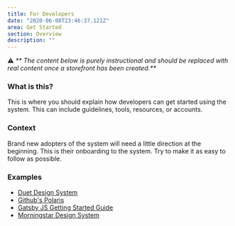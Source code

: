 ```yaml
---
title: For Developers
date: "2020-06-08T23:46:37.121Z"
area: Get Started
section: Overview
description: ""
---
```


⚠️ _** The content below is purely instructional and should be replaced with real content once a storefront has been created.**_

### What is this?

This is where you should explain how developers can get started using the system. This can include guidelines, tools, resources, or accounts.

### Context

Brand new adopters of the system will need a little direction at the beginning. This is their onboarding to the system. Try to make it as easy to follow as possible.

### Examples

- [Duet Design System](https://www.duetds.com/developers/)
- [Github's Polaris](https://primer.style/components/getting-started)
- [Gatsby JS Getting Started Guide](https://www.gatsbyjs.com/docs/)
- [Morningstar Design System](https://designsystem.morningstar.com/getting-started/for-engineers/)
